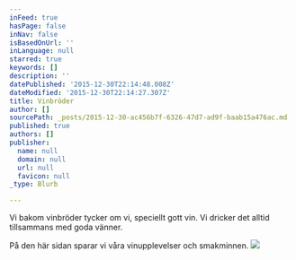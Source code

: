 ```yaml
---
inFeed: true
hasPage: false
inNav: false
isBasedOnUrl: ''
inLanguage: null
starred: true
keywords: []
description: ''
datePublished: '2015-12-30T22:14:48.008Z'
dateModified: '2015-12-30T22:14:27.307Z'
title: Vinbröder
author: []
sourcePath: _posts/2015-12-30-ac456b7f-6326-47d7-ad9f-baab15a476ac.md
published: true
authors: []
publisher:
  name: null
  domain: null
  url: null
  favicon: null
_type: Blurb

---
```

Vi bakom vinbröder tycker om vi, speciellt gott vin. Vi dricker det alltid tillsammans med goda vänner.

På den här sidan sparar vi våra vinupplevelser och smakminnen. ![](https://the-grid-user-content.s3-us-west-2.amazonaws.com/a72043b1-5863-43b5-a09d-6a130b3534e6.JPG)